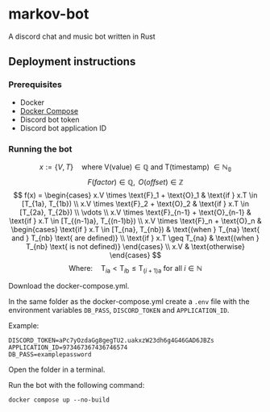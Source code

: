 # markov-bot

A discord chat and music bot written in Rust

## Deployment instructions

### Prerequisites

- Docker
- [Docker Compose](https://docs.docker.com/compose/install/#install-compose)
- Discord bot token
- Discord bot application ID

### Running the bot

$$
x := \{V, T\} \quad \text{where V(value)} \in \mathbb{Q} \text{ and T(timestamp) } \in \mathbb{N_0}
$$
$$
F(factor) \in \mathbb{Q}, \text{  } O(offset) \in \mathbb{Z}
$$
$$
f(x) = 
\begin{cases} 
x.V \times \text{F}_1 + \text{O}_1 & \text{if } x.T \in [T_{1a}, T_{1b}) 
\\
x.V \times \text{F}_2 + \text{O}_2 & \text{if } x.T \in [T_{2a}, T_{2b})
\\
\vdots
\\
x.V \times \text{F}_{n-1} + \text{O}_{n-1} & \text{if } x.T \in [T_{(n-1)a}, T_{(n-1)b})
\\
x.V \times \text{F}_n + \text{O}_n & \begin{cases} \text{if } x.T \in [T_{na}, T_{nb}) & \text{(when } T_{na} \text{ and } T_{nb} \text{ are defined)}
\\
\text{if } x.T \geq T_{na} & \text{(when } T_{nb} \text{ is not defined)} \end{cases}
\\
x.V & \text{otherwise}
\end{cases}
$$
$$
\text{Where:} \quad \text{T}_{i\text{a}} < \text{T}_{i\text{b}} \leq \text{T}_{(i+1)\text{a}} \text{ for all } i \in \mathbb{N}
$$

Download the docker-compose.yml.

In the same folder as the docker-compose.yml create a `.env` file with the environment variables `DB_PASS`, `DISCORD_TOKEN` and `APPLICATION_ID`.

Example:

````env
DISCORD_TOKEN=aPc7yOzdaGg8gegTU2.uakxzW23dh6g4G46GAD6JBZs
APPLICATION_ID=973467367436746574
DB_PASS=examplepassword
````

Open the folder in a terminal.

Run the bot with the following command:

```shell
docker compose up --no-build
```
